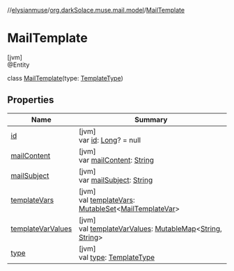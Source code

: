 //[elysianmuse](../../../index.md)/[org.darkSolace.muse.mail.model](../index.md)/[MailTemplate](index.md)

# MailTemplate

[jvm]\
@Entity

class [MailTemplate](index.md)(type: [TemplateType](../-template-type/index.md))

## Properties

| Name | Summary |
|---|---|
| [id](id.md) | [jvm]<br>var [id](id.md): [Long](https://kotlinlang.org/api/latest/jvm/stdlib/kotlin/-long/index.html)? = null |
| [mailContent](mail-content.md) | [jvm]<br>var [mailContent](mail-content.md): [String](https://kotlinlang.org/api/latest/jvm/stdlib/kotlin/-string/index.html) |
| [mailSubject](mail-subject.md) | [jvm]<br>var [mailSubject](mail-subject.md): [String](https://kotlinlang.org/api/latest/jvm/stdlib/kotlin/-string/index.html) |
| [templateVars](template-vars.md) | [jvm]<br>val [templateVars](template-vars.md): [MutableSet](https://kotlinlang.org/api/latest/jvm/stdlib/kotlin.collections/-mutable-set/index.html)&lt;[MailTemplateVar](../-mail-template-var/index.md)&gt; |
| [templateVarValues](template-var-values.md) | [jvm]<br>val [templateVarValues](template-var-values.md): [MutableMap](https://kotlinlang.org/api/latest/jvm/stdlib/kotlin.collections/-mutable-map/index.html)&lt;[String](https://kotlinlang.org/api/latest/jvm/stdlib/kotlin/-string/index.html), [String](https://kotlinlang.org/api/latest/jvm/stdlib/kotlin/-string/index.html)&gt; |
| [type](type.md) | [jvm]<br>val [type](type.md): [TemplateType](../-template-type/index.md) |
